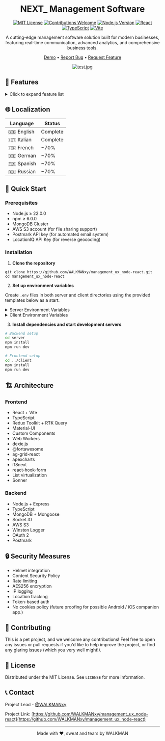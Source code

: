 <div align="center">

# NEXT_ Management Software

[![MIT License](https://img.shields.io/badge/License-MIT-green.svg)](https://choosealicense.com/licenses/mit/)
[![Contributions Welcome](https://img.shields.io/badge/contributions-welcome-brightgreen.svg?style=flat)](https://github.com/WALKMANxy/management_ux_node-react/issues)
[![Node.js Version](https://img.shields.io/badge/node-%3E%3D22.0.0-brightgreen.svg)](https://nodejs.org/)
[![React](https://img.shields.io/badge/React-20232A?style=flat&logo=react&logoColor=61DAFB)](https://reactjs.org/)
[![TypeScript](https://img.shields.io/badge/TypeScript-007ACC?style=flat&logo=typescript&logoColor=white)](https://www.typescriptlang.org/)
[![Vite](https://img.shields.io/badge/Vite-646CFF?style=flat&logo=vite&logoColor=white)](https://vitejs.dev/)

A cutting-edge management software solution built for modern businesses, featuring real-time communication, advanced analytics, and comprehensive business tools.

[Demo](https://rcsnext.com) • [Report Bug](https://github.com/WALKMANxy/management_ux_node-react/issues) • [Request Feature](https://github.com/WALKMANxy/management_ux_node-react/issues)

[![test.jpg](https://i.postimg.cc/3xVvmtkr/test.jpg)](https://postimg.cc/Js30Wc3S)
</div>


## 🌟 Features

<details>
<summary>Click to expand feature list</summary>

### 🔐 User Management
- **Admin Controls**
  - Full CRUD operations for entities (clients, admins, agents, employees)
  - User deletion capabilities
  - Entity assignment system, only registered and verified users that have been assigned an entity by an admin can enter the app

- **Authentication**
  - Secure login & registration
  - Account verification via email after registration
  - Password reset functionality
  - Session persistence
  - Auto-renewal system

### 📊 Analytics & Dashboards
- **Role-Specific Dashboards**
  - Custom views per user type
  - Possibility of real-time data updates upon necessity and data source
  
- **Advanced Analytics**
  - Revenue tracking (net/gross)
  - Client analytics
  - Sales distribution
  - Trend analysis

### 💬 Real-time Communication
- **Modern Chat System**
  - One-to-one & group chats
  - Broadcast messaging
  - AWS S3 file sharing
  - Message search
  - Server reception and "seen" status indicators
  - Supports automated messages via NEXT_ Bot (Scheduled visits, events, reminders)
  
- **Performance Features**
  - Web Worker optimization
  - AES256 encrypted caching

### 🗓️ Business Tools
- **Visit Management**
  - Scheduling system
  - Private and public notes inside the visits, the former only visible to the agent linked to the visit, and the admins.
  
- **Promotion System**
  - Custom promotion creation
  - Client targeting
  
- **Calendar Integration**
  - Absence tracking
  - Event management
  - Supports locale's Nation Holiday via nager.date

### 💻 Technical Excellence
- **Responsive Design**
  - Full support for mobile, tablets and desktops
  - Custom component library (95%)
  - Touch-optimized interfaces

- **State Management**
  - Redux Toolkit integration
  - RTK Query optimization
  - Real-time sync

</details>

## 🌐 Localization

| Language | Status |
|----------|---------|
| 🇬🇧 English | Complete |
| 🇮🇹 Italian | Complete |
| 🇫🇷 French | ~70% |
| 🇩🇪 German | ~70% |
| 🇪🇸 Spanish | ~70% |
| 🇷🇺 Russian | ~70% |

## 🚀 Quick Start

### Prerequisites

- Node.js ≥ 22.0.0
- npm ≥ 6.0.0
- MongoDB Cluster 
- AWS S3 account (for file sharing support)
- Postmark API key (for automated email system)
- LocationIQ API Key (for reverse geocoding)

### Installation

1. **Clone the repository**
```
git clone https://github.com/WALKMANxy/management_ux_node-react.git
cd management_ux_node-react
```

2. **Set up environment variables**

Create `.env` files in both server and client directories using the provided templates below as a start.

<details>
<summary>Server Environment Variables</summary>

```env
NODE_ENV=development
PORT=3000
BASE_URL=http://localhost:3000
APP_URL=http://localhost:3000
REFRESH_TOKEN_DURATION=30d
SESSION_DURATION=30d
IPINFO_TOKEN=your_ipinfo_token
GOOGLE_CLIENT_ID=your_google_client_id
GOOGLE_CLIENT_SECRET=your_google_client_secret
BOT_TOKEN=your_bot_token
REDIRECT_URI=http://localhost:3000/oauth2callback
SSL_KEY_PATH=path_to_ssl_key
SSL_CERT_PATH=path_to_ssl_cert
JWT_SECRET=your_jwt_secret
ACCESS_TOKEN_SECRET=your_access_token_secret
REFRESH_TOKEN_SECRET=your_refresh_token_secret
REVERSE_GEO_TOKEN=your_reverse_geo_token
ACCESS_TOKEN_EXPIRY=15m
REFRESH_TOKEN_EXPIRY=30d
SESSION_DURATION=30d
POSTMARK_API_TOKEN=your_postmark_api_token
JWT_EXPIRES_IN=15m
PASSWORD_RESET_EXPIRES_IN=1h
MONGO_URI=your_mongodb_connection_string
AWS_ACCESS_KEY_ID=your_aws_access_key_id
AWS_SECRET_ACCESS_KEY=your_aws_secret_access_key
AWS_REGION=your_aws_region
AWS_BUCKET_NAME=your_s3_bucket_name
```
</details>

<details>
<summary>Client Environment Variables</summary>

```env
VITE_APP_NAME=NEXT_M
VITE_API_BASE_URL=http://localhost:3000
VITE_APP_URL=http://localhost:3000
VITE_DEV_CRT=path_to_dev_cert
VITE_DEV_KEY=path_to_dev_key
VITE_UPDATE_TIME_MS=60000
```
</details>

3. **Install dependencies and start development servers**

```bash
# Backend setup
cd server
npm install
npm run dev

# Frontend setup
cd ../client
npm install
npm run dev
```

## 🏗️ Architecture

### Frontend
- React + Vite
- TypeScript
- Redux Toolkit + RTK Query
- Material-UI
- Custom Components
- Web Workers
- dexie.js
- @fortawesome
- ag-grid-react
- apexcharts
- i18next
- react-hook-form
- List virtualization
- Sonner

### Backend
- Node.js + Express
- TypeScript
- MongoDB + Mongoose
- Socket.IO
- AWS S3
- Winston Logger
- OAuth 2
- Postmark

## 🔒 Security Measures

- Helmet integration
- Content Security Policy
- Rate limiting
- AES256 encryption
- IP logging
- Location tracking
- Token-based auth
- No cookies policy (future proofing for possible Android / iOS companion app.)

## 🤝 Contributing

This is a pet project, and we welcome any contributions! Feel free to open any issues or pull requests if you'd like to help improve the project, or find any glaring issues (which you very well might!).

## 📜 License

Distributed under the MIT License. See `LICENSE` for more information.

## 📞 Contact

Project Lead - [@WALKMANxy](https://github.com/WALKMANxy)

Project Link: [https://github.com/WALKMANxy/management_ux_node-react](https://github.com/WALKMANxy/management_ux_node-react)

---

<div align="center">

Made with ❤️, sweat and tears by WALKMAN


</div>
